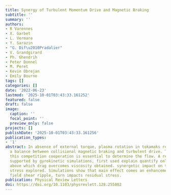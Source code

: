 ```yaml
---
title: Synergy of Turbulent Momentum Drive and Magnetic Braking
subtitle: ''
summary: ''
authors:
- R Varennes
- X. Garbet
- L. Vermare
- Y. Sarazin
- "G. Dif\u2010Pradalier"
- V. Grandgirard
- Ph. Ghendrih
- Peter Donnel
- M. Peret
- Kevin Obrejan
- Emily Bourne
tags: []
categories: []
date: '2022-06-23'
lastmod: '2025-10-01T03:43:33.161252'
featured: false
draft: false
image:
  caption: ''
  focal_point: ''
  preview_only: false
projects: []
publishDate: '2025-10-01T03:43:33.161256'
publication_types:
- '1'
abstract: In absence of external torque, plasma rotation in tokamaks results from
  a balance between collisional magnetic braking and turbulent drive. The outcome
  this competition cooperation is essential to determine the flow. A reduced model,
  supported by gyrokinetic simulations, first used explain quantify only. ripple amplitude
  above which drag overcomes viscosity obtained. synergetic impact on toroidal Reynolds
  stress explored. Simulations show that main effect comes an enhancement radial electric
  field shear ripple, turn impacts residual stress.
publication: Physical Review Letters
doi: https://doi.org/10.1103/physrevlett.128.255002
---
```

